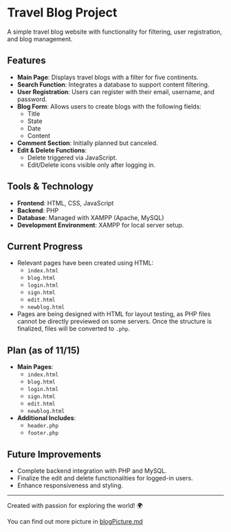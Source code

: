 # Travel Blog Project

A simple travel blog website with functionality for filtering, user registration, and blog management.

## Features
- **Main Page**: Displays travel blogs with a filter for five continents.
- **Search Function**: Integrates a database to support content filtering.
- **User Registration**: Users can register with their email, username, and password.
- **Blog Form**: Allows users to create blogs with the following fields:
  - Title
  - State
  - Date
  - Content
- **Comment Section**: Initially planned but canceled.
- **Edit & Delete Functions**: 
  - Delete triggered via JavaScript.
  - Edit/Delete icons visible only after logging in.

## Tools & Technology
- **Frontend**: HTML, CSS, JavaScript
- **Backend**: PHP
- **Database**: Managed with XAMPP (Apache, MySQL)
- **Development Environment**: XAMPP for local server setup.

## Current Progress
- Relevant pages have been created using HTML:
  - `index.html`
  - `blog.html`
  - `login.html`
  - `sign.html`
  - `edit.html`
  - `newblog.html`
- Pages are being designed with HTML for layout testing, as PHP files cannot be directly previewed on some servers. Once the structure is finalized, files will be converted to `.php`.

## Plan (as of 11/15)
- **Main Pages**:
  - `index.html`
  - `blog.html`
  - `login.html`
  - `sign.html`
  - `edit.html`
  - `newblog.html`
- **Additional Includes**:
  - `header.php`
  - `footer.php`

## Future Improvements
- Complete backend integration with PHP and MySQL.
- Finalize the edit and delete functionalities for logged-in users.
- Enhance responsiveness and styling.

---

Created with passion for exploring the world! 🌍

You can find out more picture in [blogPicture.md](https://github.com/yenyih24/TravelBlog/blob/main/picture/blogPicture.md)
